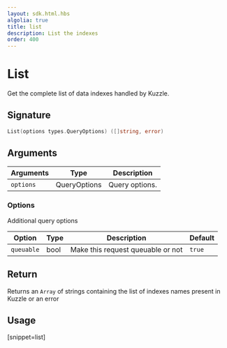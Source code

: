 ```yaml
---
layout: sdk.html.hbs
algolia: true
title: list
description: List the indexes
order: 400
---
```


# List

Get the complete list of data indexes handled by Kuzzle.

## Signature

```go
List(options types.QueryOptions) ([]string, error)
```

## Arguments

| Arguments | Type         | Description                           |
| --------- | ------------ | ------------------------------------- |
| `options` | QueryOptions | Query options. |

### **Options**

Additional query options

| Option     | Type    | Description                       | Default |
| ---------- | ------- | --------------------------------- | ------- |
| `queuable` | bool | Make this request queuable or not | `true`  |

## Return

Returns an `Array` of strings containing the list of indexes names present in Kuzzle or an error

## Usage

[snippet=list]
